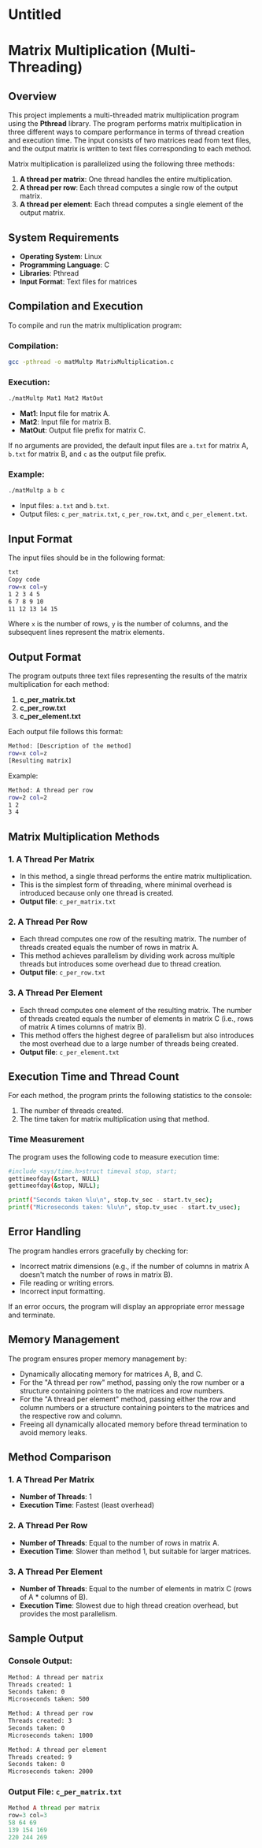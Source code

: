 # Untitled

# Matrix Multiplication (Multi-Threading)

## Overview

This project implements a multi-threaded matrix multiplication program using the **Pthread** library. The program performs matrix multiplication in three different ways to compare performance in terms of thread creation and execution time. The input consists of two matrices read from text files, and the output matrix is written to text files corresponding to each method.

Matrix multiplication is parallelized using the following three methods:

1. **A thread per matrix**: One thread handles the entire multiplication.
2. **A thread per row**: Each thread computes a single row of the output matrix.
3. **A thread per element**: Each thread computes a single element of the output matrix.

## System Requirements

- **Operating System**: Linux
- **Programming Language**: C
- **Libraries**: Pthread
- **Input Format**: Text files for matrices

## Compilation and Execution

To compile and run the matrix multiplication program:

### Compilation:

```bash
gcc -pthread -o matMultp MatrixMultiplication.c
```

### Execution:

```bash
./matMultp Mat1 Mat2 MatOut
```

- **Mat1**: Input file for matrix A.
- **Mat2**: Input file for matrix B.
- **MatOut**: Output file prefix for matrix C.

If no arguments are provided, the default input files are `a.txt` for matrix A, `b.txt` for matrix B, and `c` as the output file prefix.

### Example:

```bash
./matMultp a b c
```

- Input files: `a.txt` and `b.txt`.
- Output files: `c_per_matrix.txt`, `c_per_row.txt`, and `c_per_element.txt`.

## Input Format

The input files should be in the following format:

```bash
txt
Copy code
row=x col=y
1 2 3 4 5
6 7 8 9 10
11 12 13 14 15
```

Where `x` is the number of rows, `y` is the number of columns, and the subsequent lines represent the matrix elements.

## Output Format

The program outputs three text files representing the results of the matrix multiplication for each method:

1. **c_per_matrix.txt**
2. **c_per_row.txt**
3. **c_per_element.txt**

Each output file follows this format:

```bash
Method: [Description of the method]
row=x col=z
[Resulting matrix]
```

Example:

```bash
Method: A thread per row
row=2 col=2
1 2
3 4
```

## Matrix Multiplication Methods

### 1. A Thread Per Matrix

- In this method, a single thread performs the entire matrix multiplication.
- This is the simplest form of threading, where minimal overhead is introduced because only one thread is created.
- **Output file**: `c_per_matrix.txt`

### 2. A Thread Per Row

- Each thread computes one row of the resulting matrix. The number of threads created equals the number of rows in matrix A.
- This method achieves parallelism by dividing work across multiple threads but introduces some overhead due to thread creation.
- **Output file**: `c_per_row.txt`

### 3. A Thread Per Element

- Each thread computes one element of the resulting matrix. The number of threads created equals the number of elements in matrix C (i.e., rows of matrix A times columns of matrix B).
- This method offers the highest degree of parallelism but also introduces the most overhead due to a large number of threads being created.
- **Output file**: `c_per_element.txt`

## Execution Time and Thread Count

For each method, the program prints the following statistics to the console:

1. The number of threads created.
2. The time taken for matrix multiplication using that method.

### Time Measurement

The program uses the following code to measure execution time:

```bash
#include <sys/time.h>struct timeval stop, start;
gettimeofday(&start, NULL)
gettimeofday(&stop, NULL);

printf("Seconds taken %lu\n", stop.tv_sec - start.tv_sec);
printf("Microseconds taken: %lu\n", stop.tv_usec - start.tv_usec);
```

## Error Handling

The program handles errors gracefully by checking for:

- Incorrect matrix dimensions (e.g., if the number of columns in matrix A doesn't match the number of rows in matrix B).
- File reading or writing errors.
- Incorrect input formatting.

If an error occurs, the program will display an appropriate error message and terminate.

## Memory Management

The program ensures proper memory management by:

- Dynamically allocating memory for matrices A, B, and C.
- For the "A thread per row" method, passing only the row number or a structure containing pointers to the matrices and row numbers.
- For the "A thread per element" method, passing either the row and column numbers or a structure containing pointers to the matrices and the respective row and column.
- Freeing all dynamically allocated memory before thread termination to avoid memory leaks.

## Method Comparison

### 1. A Thread Per Matrix

- **Number of Threads**: 1
- **Execution Time**: Fastest (least overhead)

### 2. A Thread Per Row

- **Number of Threads**: Equal to the number of rows in matrix A.
- **Execution Time**: Slower than method 1, but suitable for larger matrices.

### 3. A Thread Per Element

- **Number of Threads**: Equal to the number of elements in matrix C (rows of A * columns of B).
- **Execution Time**: Slowest due to high thread creation overhead, but provides the most parallelism.

## Sample Output

### Console Output:

```bash
Method: A thread per matrix
Threads created: 1
Seconds taken: 0
Microseconds taken: 500

Method: A thread per row
Threads created: 3
Seconds taken: 0
Microseconds taken: 1000

Method: A thread per element
Threads created: 9
Seconds taken: 0
Microseconds taken: 2000
```

### Output File: `c_per_matrix.txt`

```php
Method A thread per matrix
row=3 col=3
58 64 69
139 154 169
220 244 269
```